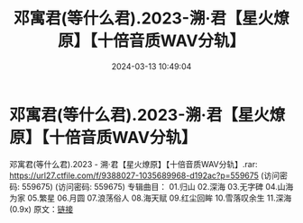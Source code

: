 ﻿---
title: 邓寓君(等什么君).2023-溯·君【星火燎原】【十倍音质WAV分轨】
date: 2024-03-13 10:49:04
categories: WAV车载音乐、镜像
tags: 华语中文
---
# 邓寓君(等什么君).2023-溯·君【星火燎原】【十倍音质WAV分轨】

邓寓君(等什么君).2023 -
溯·君【星火燎原】【十倍音质WAV分轨】.rar: https://url27.ctfile.com/f/9388027-1035689968-d192ac?p=559675
(访问密码: 559675)
(访问密码: 559675)
专辑曲目：
01.归山
02.深海
03.无字碑
04.山海为家
05.繁星
06.月圆
07.浪荡俗人
08.海天赋
09.红尘回眸
10.雪落叹余生
11.深海(0.9x)
原文：[链接](https://blog.sina.com.cn/s/blog_1647c7e76010314oy.html)